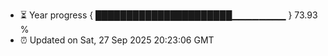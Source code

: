 - ⏳ Year progress { ██████████████████████▁▁▁▁▁▁▁▁ } 73.93 %
- ⏰ Updated on Sat, 27 Sep 2025 20:23:06 GMT

